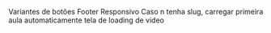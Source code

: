 Variantes de botões
Footer
Responsivo
Caso n tenha slug, carregar primeira aula automaticamente
tela de loading de video